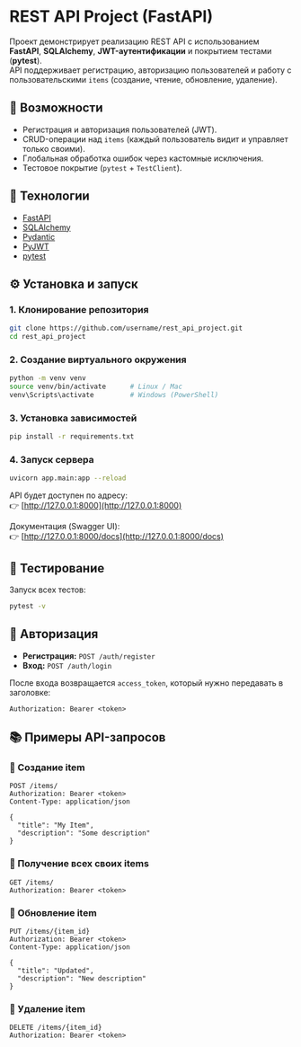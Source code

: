 ﻿# REST API Project (FastAPI)

Проект демонстрирует реализацию REST API с использованием **FastAPI**, **SQLAlchemy**, **JWT-аутентификации** и покрытием тестами (**pytest**).  
API поддерживает регистрацию, авторизацию пользователей и работу с пользовательскими `items` (создание, чтение, обновление, удаление).

## 📌 Возможности
- Регистрация и авторизация пользователей (JWT).
- CRUD-операции над `items` (каждый пользователь видит и управляет только своими).
- Глобальная обработка ошибок через кастомные исключения.
- Тестовое покрытие (`pytest` + `TestClient`).

## 🚀 Технологии
- [FastAPI](https://fastapi.tiangolo.com/)
- [SQLAlchemy](https://www.sqlalchemy.org/)
- [Pydantic](https://docs.pydantic.dev/)
- [PyJWT](https://pyjwt.readthedocs.io/)
- [pytest](https://docs.pytest.org/)

## ⚙️ Установка и запуск

### 1. Клонирование репозитория
```bash
git clone https://github.com/username/rest_api_project.git
cd rest_api_project
```

### 2. Создание виртуального окружения
```bash
python -m venv venv
source venv/bin/activate      # Linux / Mac
venv\Scripts\activate         # Windows (PowerShell)
```

### 3. Установка зависимостей
```bash
pip install -r requirements.txt
```

### 4. Запуск сервера
```bash
uvicorn app.main:app --reload
```

API будет доступен по адресу:  
👉 [http://127.0.0.1:8000](http://127.0.0.1:8000)  

Документация (Swagger UI):  
👉 [http://127.0.0.1:8000/docs](http://127.0.0.1:8000/docs)  

## 🧪 Тестирование
Запуск всех тестов:
```bash
pytest -v
```

## 🔑 Авторизация
- **Регистрация:** `POST /auth/register`  
- **Вход:** `POST /auth/login`  

После входа возвращается `access_token`, который нужно передавать в заголовке:
```http
Authorization: Bearer <token>
```

## 📚 Примеры API-запросов

### 🔹 Создание item
```http
POST /items/
Authorization: Bearer <token>
Content-Type: application/json

{
  "title": "My Item",
  "description": "Some description"
}
```

### 🔹 Получение всех своих items
```http
GET /items/
Authorization: Bearer <token>
```

### 🔹 Обновление item
```http
PUT /items/{item_id}
Authorization: Bearer <token>
Content-Type: application/json

{
  "title": "Updated",
  "description": "New description"
}
```

### 🔹 Удаление item
```http
DELETE /items/{item_id}
Authorization: Bearer <token>
```




